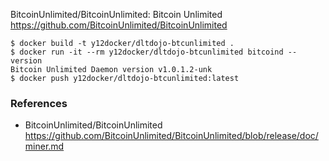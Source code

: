 BitcoinUnlimited/BitcoinUnlimited: Bitcoin Unlimited https://github.com/BitcoinUnlimited/BitcoinUnlimited
```
$ docker build -t y12docker/dltdojo-btcunlimited .
$ docker run -it --rm y12docker/dltdojo-btcunlimited bitcoind --version
Bitcoin Unlimited Daemon version v1.0.1.2-unk
$ docker push y12docker/dltdojo-btcunlimited:latest
```

### References
* BitcoinUnlimited/BitcoinUnlimited  https://github.com/BitcoinUnlimited/BitcoinUnlimited/blob/release/doc/miner.md
